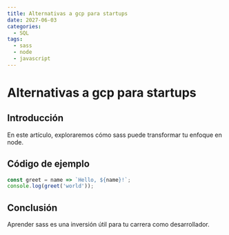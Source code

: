 ```yaml
---
title: Alternativas a gcp para startups
date: 2027-06-03
categories:
  - SQL
tags:
  - sass
  - node
  - javascript
---
```


# Alternativas a gcp para startups

## Introducción

En este artículo, exploraremos cómo sass puede transformar tu enfoque en node.

## Código de ejemplo

```javascript
const greet = name => `Hello, ${name}!`;
console.log(greet('world'));
```

## Conclusión

Aprender sass es una inversión útil para tu carrera como desarrollador.